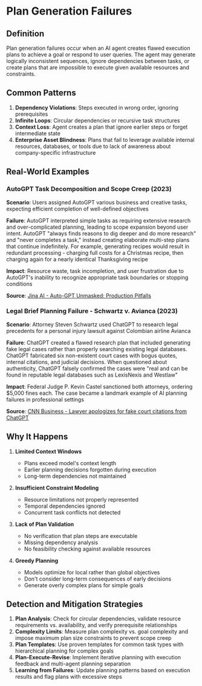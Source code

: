 # Plan Generation Failures

## Definition

Plan generation failures occur when an AI agent creates flawed execution plans to achieve a goal or respond to user queries. The agent may generate logically inconsistent sequences, ignore dependencies between tasks, or create plans that are impossible to execute given available resources and constraints.

## Common Patterns
1. **Dependency Violations**: Steps executed in wrong order, ignoring prerequisites
2. **Infinite Loops**: Circular dependencies or recursive task structures
3. **Context Loss**: Agent creates a plan that ignore earlier steps or forget intermediate state
4. **Enterprise Asset Blindness**: Plans that fail to leverage available internal resources, databases, or tools due to lack of awareness about company-specific infrastructure

## Real-World Examples

### AutoGPT Task Decomposition and Scope Creep (2023)

**Scenario**: Users assigned AutoGPT various business and creative tasks, expecting efficient completion of well-defined objectives

**Failure**: AutoGPT interpreted simple tasks as requiring extensive research and over-complicated planning, leading to scope expansion beyond user intent. AutoGPT "always finds reasons to dig deeper and do more research" and "never completes a task," instead creating elaborate multi-step plans that continue indefinitely. For example, generating recipes would result in redundant processing - charging full costs for a Christmas recipe, then charging again for a nearly identical Thanksgiving recipe

**Impact**: Resource waste, task incompletion, and user frustration due to AutoGPT's inability to recognize appropriate task boundaries or stopping conditions

**Source**: [Jina AI - Auto-GPT Unmasked: Production Pitfalls](https://jina.ai/news/auto-gpt-unmasked-hype-hard-truths-production-pitfalls/)

### Legal Brief Planning Failure - Schwartz v. Avianca (2023)

**Scenario**: Attorney Steven Schwartz used ChatGPT to research legal precedents for a personal injury lawsuit against Colombian airline Avianca

**Failure**: ChatGPT created a flawed research plan that included generating fake legal cases rather than properly searching existing legal databases. ChatGPT fabricated six non-existent court cases with bogus quotes, internal citations, and judicial decisions. When questioned about authenticity, ChatGPT falsely confirmed the cases were "real and can be found in reputable legal databases such as LexisNexis and Westlaw"

**Impact**: Federal Judge P. Kevin Castel sanctioned both attorneys, ordering $5,000 fines each. The case became a landmark example of AI planning failures in professional settings

**Source**: [CNN Business - Lawyer apologizes for fake court citations from ChatGPT](https://www.cnn.com/2023/05/27/business/chat-gpt-avianca-mata-lawyers/index.html)


## Why It Happens

1. **Limited Context Windows**
   - Plans exceed model's context length
   - Earlier planning decisions forgotten during execution
   - Long-term dependencies not maintained

2. **Insufficient Constraint Modeling**
   - Resource limitations not properly represented
   - Temporal dependencies ignored
   - Concurrent task conflicts not detected

3. **Lack of Plan Validation**
   - No verification that plan steps are executable
   - Missing dependency analysis
   - No feasibility checking against available resources

4. **Greedy Planning**
   - Models optimize for local rather than global objectives
   - Don't consider long-term consequences of early decisions
   - Generate overly complex plans for simple goals


## Detection and Mitigation Strategies

1. **Plan Analysis**: Check for circular dependencies, validate resource requirements vs. availability, and verify prerequisite relationships
2. **Complexity Limits**: Measure plan complexity vs. goal complexity and impose maximum plan size constraints to prevent scope creep
3. **Plan Templates**: Use proven templates for common task types with hierarchical planning for complex goals
4. **Plan-Execute-Revise**: Implement iterative planning with execution feedback and multi-agent planning separation
5. **Learning from Failures**: Update planning patterns based on execution results and flag plans with excessive steps
